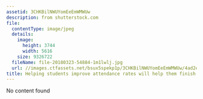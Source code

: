 ```yaml
---
assetid: 3CHKBilNWUYomEeEmWMWUw
description: from shutterstock.com
file:
  contentType: image/jpeg
  details:
    image:
      height: 3744
      width: 5616
    size: 9326722
  fileName: file-20180323-54884-1m1lwlj.jpg
  url: //images.ctfassets.net/bsux5spekp1p/3CHKBilNWUYomEeEmWMWUw/4ad2e1a45a98172670c3e6a5b3ff3bdf/file-20180323-54884-1m1lwlj.jpg
title: Helping students improve attendance rates will help them finish school.
---
```

No content found